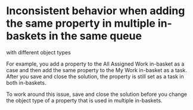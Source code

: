 # Inconsistent behavior when adding the same property in multiple in-baskets in the same queue
with different object types

For example, you add a property to the All Assigned Work in-basket as a case and then add the
same property to the My Work in-basket as a task. After you save and close the solution, the
property is still set as a task in both in-baskets.

To work around this issue, save and close the solution before you change the object type of a
property that is used in multiple in-baskets.